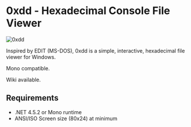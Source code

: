 # 0xdd - Hexadecimal Console File Viewer

![0xdd](http://dd86k.github.io/imgs/0xdd1.png)

Inspired by EDIT (MS-DOS), 0xdd is a simple, interactive, hexadecimal file viewer for Windows.

Mono compatible.

Wiki available.

## Requirements

- .NET 4.5.2 or Mono runtime
- ANSI/ISO Screen size (80x24) at minimum